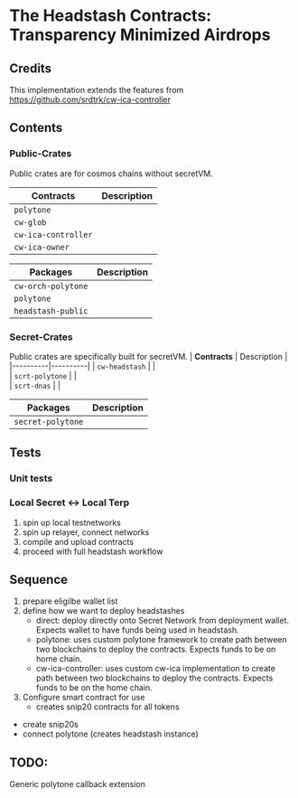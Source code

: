 # The Headstash Contracts: Transparency Minimized Airdrops


## Credits
This implementation extends the features from https://github.com/srdtrk/cw-ica-controller


## Contents

### Public-Crates
Public crates are for cosmos chains without secretVM.

| **Contracts**   |  Description | 
|----------|----------| 
| `polytone` |  |  
| `cw-glob` |  |  
| `cw-ica-controller` |  |  
| `cw-ica-owner` |  |  

|  **Packages**   |  Description | 
|----------|----------| 
| `cw-orch-polytone` |  |  
| `polytone` |  |  
| `headstash-public` |  |  

### Secret-Crates
Public crates are specifically built for secretVM.
| **Contracts**   |  Description | 
|----------|----------| 
| `cw-headstash` |  |  
| `scrt-polytone` |  |  
| `scrt-dnas` |  |  

| **Packages** |  Description | 
|----------|----------| 
| `secret-polytone` |  |   

## Tests

### Unit tests

### Local Secret <-> Local Terp 
1. spin up local testnetworks
2. spin up relayer, connect networks
3. compile and upload contracts
4. proceed with full headstash workflow

## Sequence
1. prepare eligilbe wallet list
2. define how we want to deploy headstashes
	- direct: deploy directly onto Secret Network from deployment wallet. Expects wallet to have funds being used in headstash.
	- polytone: uses custom polytone framework to create path between two blockchains to deploy the contracts. Expects funds to be on home chain. 
	- cw-ica-controller: uses custom cw-ica implementation to create path between two blockchains to deploy the contracts. Expects funds to be on the home chain.
3. Configure smart contract for use
	- creates snip20 contracts for all tokens
- create snip20s
- connect polytone (creates headstash instance)

## TODO: 
Generic polytone callback extension